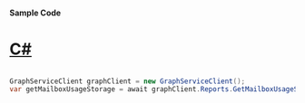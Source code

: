 #### Sample Code
# [C#](#tab/Csharp)

```C#

GraphServiceClient graphClient = new GraphServiceClient();
var getMailboxUsageStorage = await graphClient.Reports.GetMailboxUsageStorage().Request().GetAsync();

```